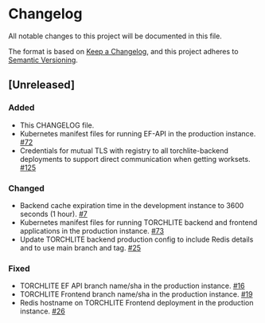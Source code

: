 # Changelog

All notable changes to this project will be documented in this file.

The format is based on [Keep a Changelog](https://keepachangelog.com/en/1.1.0/),
and this project adheres to [Semantic Versioning](https://semver.org/spec/v2.0.0.html).

## [Unreleased]

### Added
- This CHANGELOG file.
- Kubernetes manifest files for running EF-API in the production instance. [#72](https://github.com/htrc/torchlite-app/issues/72)
- Credentials for mutual TLS with registry to all torchlite-backend deployments to support direct communication when getting worksets. [#125](https://github.com/htrc/torchlite-backend/issues/125)

### Changed
- Backend cache expiration time in the development instance to 3600 seconds (1 hour). [#7](https://github.com/htrc/torchlite-argocd/issues/7)
- Kubernetes manifest files for running TORCHLITE backend and frontend applications in the production instance. [#73](https://github.com/htrc/torchlite-app/issues/73)
- Update TORCHLITE backend production config to include Redis details and to use main branch and tag. [#25](https://github.com/htrc/torchlite-app/issues/25)

### Fixed
- TORCHLITE EF API branch name/sha in the production instance. [#16](https://github.com/htrc/torchlite-argocd/issues/16)
- TORCHLITE Frontend branch name/sha in the production instance. [#19](https://github.com/htrc/torchlite-argocd/issues/19)
- Redis hostname on TORCHLITE Frontend deployment in the production instance. [#26](https://github.com/htrc/torchlite-argocd/issues/19)
